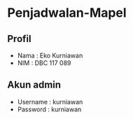 # Penjadwalan-Mapel


## Profil

- Nama : Eko Kurniawan
- NIM  : DBC 117 089


## Akun admin

- Username : kurniawan
- Password : kurniawan
